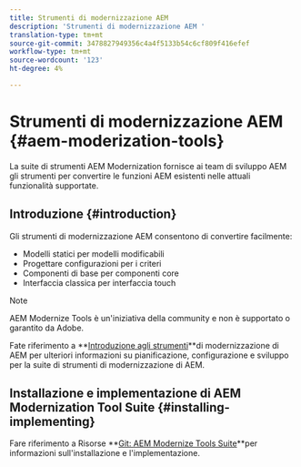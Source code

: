 ```yaml
---
title: Strumenti di modernizzazione AEM
description: 'Strumenti di modernizzazione AEM '
translation-type: tm+mt
source-git-commit: 3478827949356c4a4f5133b54c6cf809f416efef
workflow-type: tm+mt
source-wordcount: '123'
ht-degree: 4%

---
```



# Strumenti di modernizzazione AEM {#aem-moderization-tools}

La suite di strumenti AEM Modernization fornisce ai team di sviluppo AEM gli strumenti per convertire le funzioni AEM esistenti nelle attuali funzionalità supportate.


## Introduzione {#introduction}

Gli strumenti di modernizzazione AEM consentono di convertire facilmente:

* Modelli statici per modelli modificabili
* Progettare configurazioni per i criteri
* Componenti di base per componenti core
* Interfaccia classica per interfaccia touch

>[!NOTE]
>AEM Modernize Tools è un&#39;iniziativa della community e non è supportato o garantito da Adobe.

Fate riferimento a **[Introduzione agli strumenti](https://opensource.adobe.com/aem-modernize-tools/)**di modernizzazione di AEM per ulteriori informazioni su pianificazione, configurazione e sviluppo per la suite di strumenti di modernizzazione di AEM.

## Installazione e implementazione di AEM Modernization Tool Suite {#installing-implementing}

Fare riferimento a Risorse **[Git: AEM Modernize Tools Suite](https://github.com/adobe/aem-modernize-tools)**per informazioni sull&#39;installazione e l&#39;implementazione.

